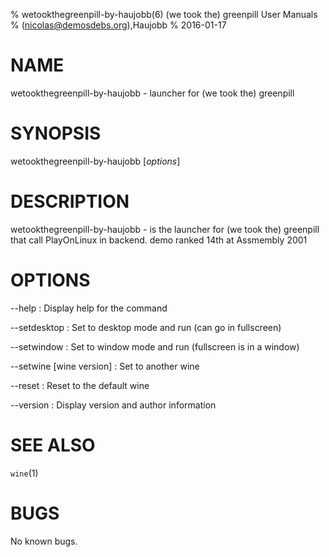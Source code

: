 % wetookthegreenpill-by-haujobb(6) (we took the) greenpill User Manuals
%  (nicolas@demosdebs.org),Haujobb
% 2016-01-17

# NAME
wetookthegreenpill-by-haujobb - launcher for (we took the) greenpill

# SYNOPSIS
wetookthegreenpill-by-haujobb [*options*]

# DESCRIPTION
wetookthegreenpill-by-haujobb - is the launcher for (we took the) greenpill that call PlayOnLinux in backend.
demo ranked 14th at Assmembly 2001

# OPTIONS
\--help
:   Display help for the command

\--setdesktop
:   Set to desktop mode and run (can go in fullscreen)

\--setwindow
:   Set to window mode and run (fullscreen is in a window)

\--setwine [wine version]
:   Set to another wine

\--reset
:   Reset to the default wine

\--version
:   Display version and author information

# SEE ALSO
`wine`(1)

# BUGS
No known bugs.
